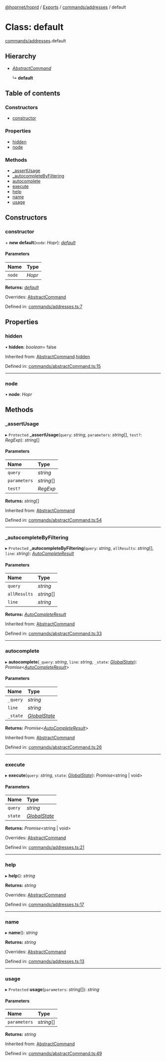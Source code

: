 [@hoprnet/hoprd](../README.md) / [Exports](../modules.md) / [commands/addresses](../modules/commands_addresses.md) / default

# Class: default

[commands/addresses](../modules/commands_addresses.md).default

## Hierarchy

- [_AbstractCommand_](commands_abstractcommand.abstractcommand.md)

  ↳ **default**

## Table of contents

### Constructors

- [constructor](commands_addresses.default.md#constructor)

### Properties

- [hidden](commands_addresses.default.md#hidden)
- [node](commands_addresses.default.md#node)

### Methods

- [\_assertUsage](commands_addresses.default.md#_assertusage)
- [\_autocompleteByFiltering](commands_addresses.default.md#_autocompletebyfiltering)
- [autocomplete](commands_addresses.default.md#autocomplete)
- [execute](commands_addresses.default.md#execute)
- [help](commands_addresses.default.md#help)
- [name](commands_addresses.default.md#name)
- [usage](commands_addresses.default.md#usage)

## Constructors

### constructor

\+ **new default**(`node`: _Hopr_): [_default_](commands_addresses.default.md)

#### Parameters

| Name   | Type   |
| :----- | :----- |
| `node` | _Hopr_ |

**Returns:** [_default_](commands_addresses.default.md)

Overrides: [AbstractCommand](commands_abstractcommand.abstractcommand.md)

Defined in: [commands/addresses.ts:7](https://github.com/hoprnet/hoprnet/blob/448a47a/packages/hoprd/src/commands/addresses.ts#L7)

## Properties

### hidden

• **hidden**: _boolean_= false

Inherited from: [AbstractCommand](commands_abstractcommand.abstractcommand.md).[hidden](commands_abstractcommand.abstractcommand.md#hidden)

Defined in: [commands/abstractCommand.ts:15](https://github.com/hoprnet/hoprnet/blob/448a47a/packages/hoprd/src/commands/abstractCommand.ts#L15)

---

### node

• **node**: _Hopr_

## Methods

### \_assertUsage

▸ `Protected` **\_assertUsage**(`query`: _string_, `parameters`: _string_[], `test?`: _RegExp_): _string_[]

#### Parameters

| Name         | Type       |
| :----------- | :--------- |
| `query`      | _string_   |
| `parameters` | _string_[] |
| `test?`      | _RegExp_   |

**Returns:** _string_[]

Inherited from: [AbstractCommand](commands_abstractcommand.abstractcommand.md)

Defined in: [commands/abstractCommand.ts:54](https://github.com/hoprnet/hoprnet/blob/448a47a/packages/hoprd/src/commands/abstractCommand.ts#L54)

---

### \_autocompleteByFiltering

▸ `Protected` **\_autocompleteByFiltering**(`query`: _string_, `allResults`: _string_[], `line`: _string_): [_AutoCompleteResult_](../modules/commands_abstractcommand.md#autocompleteresult)

#### Parameters

| Name         | Type       |
| :----------- | :--------- |
| `query`      | _string_   |
| `allResults` | _string_[] |
| `line`       | _string_   |

**Returns:** [_AutoCompleteResult_](../modules/commands_abstractcommand.md#autocompleteresult)

Inherited from: [AbstractCommand](commands_abstractcommand.abstractcommand.md)

Defined in: [commands/abstractCommand.ts:33](https://github.com/hoprnet/hoprnet/blob/448a47a/packages/hoprd/src/commands/abstractCommand.ts#L33)

---

### autocomplete

▸ **autocomplete**(`_query`: _string_, `line`: _string_, `_state`: [_GlobalState_](../modules/commands_abstractcommand.md#globalstate)): _Promise_<[_AutoCompleteResult_](../modules/commands_abstractcommand.md#autocompleteresult)\>

#### Parameters

| Name     | Type                                                                |
| :------- | :------------------------------------------------------------------ |
| `_query` | _string_                                                            |
| `line`   | _string_                                                            |
| `_state` | [_GlobalState_](../modules/commands_abstractcommand.md#globalstate) |

**Returns:** _Promise_<[_AutoCompleteResult_](../modules/commands_abstractcommand.md#autocompleteresult)\>

Inherited from: [AbstractCommand](commands_abstractcommand.abstractcommand.md)

Defined in: [commands/abstractCommand.ts:26](https://github.com/hoprnet/hoprnet/blob/448a47a/packages/hoprd/src/commands/abstractCommand.ts#L26)

---

### execute

▸ **execute**(`query`: _string_, `state`: [_GlobalState_](../modules/commands_abstractcommand.md#globalstate)): _Promise_<string \| void\>

#### Parameters

| Name    | Type                                                                |
| :------ | :------------------------------------------------------------------ |
| `query` | _string_                                                            |
| `state` | [_GlobalState_](../modules/commands_abstractcommand.md#globalstate) |

**Returns:** _Promise_<string \| void\>

Overrides: [AbstractCommand](commands_abstractcommand.abstractcommand.md)

Defined in: [commands/addresses.ts:21](https://github.com/hoprnet/hoprnet/blob/448a47a/packages/hoprd/src/commands/addresses.ts#L21)

---

### help

▸ **help**(): _string_

**Returns:** _string_

Overrides: [AbstractCommand](commands_abstractcommand.abstractcommand.md)

Defined in: [commands/addresses.ts:17](https://github.com/hoprnet/hoprnet/blob/448a47a/packages/hoprd/src/commands/addresses.ts#L17)

---

### name

▸ **name**(): _string_

**Returns:** _string_

Overrides: [AbstractCommand](commands_abstractcommand.abstractcommand.md)

Defined in: [commands/addresses.ts:13](https://github.com/hoprnet/hoprnet/blob/448a47a/packages/hoprd/src/commands/addresses.ts#L13)

---

### usage

▸ `Protected` **usage**(`parameters`: _string_[]): _string_

#### Parameters

| Name         | Type       |
| :----------- | :--------- |
| `parameters` | _string_[] |

**Returns:** _string_

Inherited from: [AbstractCommand](commands_abstractcommand.abstractcommand.md)

Defined in: [commands/abstractCommand.ts:49](https://github.com/hoprnet/hoprnet/blob/448a47a/packages/hoprd/src/commands/abstractCommand.ts#L49)
